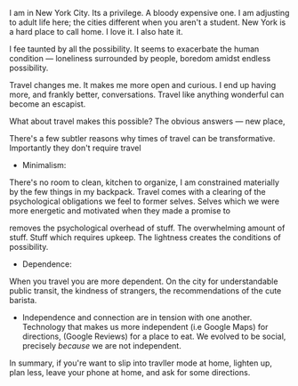 I am in New York City. Its a privilege. A bloody expensive one. I am adjusting to adult life here; the cities different when you aren't a student. New York is a hard place to call home. I love it. I also hate it. 

I fee taunted by all the possibility. It seems to exacerbate the human condition — loneliness surrounded by people, boredom amidst endless possibility.

Travel changes me. It makes me more open and curious. I end up having more, and frankly better, conversations. Travel like anything wonderful can become an escapist. 

What about travel makes this possible? The obvious answers — new place, 

There's a few subtler reasons why times of travel can be transformative. Importantly they don't require travel
- Minimalism: 

There's no room to clean, kitchen to organize, I am constrained materially by the few things in my backpack. Travel comes with a clearing of the psychological obligations we feel to former selves. Selves which we were more energetic and motivated when they made a promise to 

removes the psychological overhead of stuff. The overwhelming amount of stuff. Stuff which requires upkeep. The lightness creates the conditions of possibility. 

- Dependence: 

When you travel you are more dependent. On the city for understandable public transit, the kindness of strangers, the recommendations of the cute barista. 

- Independence and connection are in tension with one another. Technology that makes us more independent (i.e Google Maps) for directions, (Google Reviews) for a place to eat. We evolved to be social, precisely *because* we are not independent. 


In summary, if you're want to slip into travller mode at home, lighten up, plan less, leave your phone at home, and ask for some directions. 


